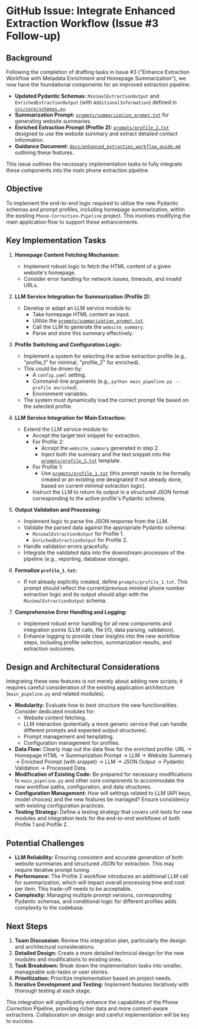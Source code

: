 # GitHub Issue: Integrate Enhanced Extraction Workflow (Issue #3 Follow-up)

## Background

Following the completion of drafting tasks in Issue #3 ("Enhance Extraction Workflow with Metadata Enrichment and Homepage Summarization"), we now have the foundational components for an improved extraction pipeline:

*   **Updated Pydantic Schemas:** `MinimalExtractionOutput` and `EnrichedExtractionOutput` (with `AdditionalInformation`) defined in [`src/core/schemas.py`](src/core/schemas.py:1).
*   **Summarization Prompt:** [`prompts/summarization_prompt.txt`](prompts/summarization_prompt.txt:1) for generating website summaries.
*   **Enriched Extraction Prompt (Profile 2):** [`prompts/profile_2.txt`](prompts/profile_2.txt:1) designed to use the website summary and extract detailed contact information.
*   **Guidance Document:** [`docs/enhanced_extraction_workflow_guide.md`](docs/enhanced_extraction_workflow_guide.md) outlining these features.

This issue outlines the necessary implementation tasks to fully integrate these components into the main phone extraction pipeline.

## Objective

To implement the end-to-end logic required to utilize the new Pydantic schemas and prompt profiles, including homepage summarization, within the existing `Phone-Correction-Pipeline` project. This involves modifying the main application flow to support these enhancements.

## Key Implementation Tasks

1.  **Homepage Content Fetching Mechanism:**
    *   Implement robust logic to fetch the HTML content of a given website's homepage.
    *   Consider error handling for network issues, timeouts, and invalid URLs.

2.  **LLM Service Integration for Summarization (Profile 2):**
    *   Develop or adapt an LLM service module to:
        *   Take homepage HTML content as input.
        *   Utilize the [`prompts/summarization_prompt.txt`](prompts/summarization_prompt.txt:1).
        *   Call the LLM to generate the `website_summary`.
        *   Parse and store this summary effectively.

3.  **Profile Switching and Configuration Logic:**
    *   Implement a system for selecting the active extraction profile (e.g., "profile\_1" for minimal, "profile\_2" for enriched).
    *   This could be driven by:
        *   A `config.yaml` setting.
        *   Command-line arguments (e.g., `python main_pipeline.py --profile enriched`).
        *   Environment variables.
    *   The system must dynamically load the correct prompt file based on the selected profile.

4.  **LLM Service Integration for Main Extraction:**
    *   Extend the LLM service module to:
        *   Accept the target text snippet for extraction.
        *   For Profile 2:
            *   Accept the `website_summary` generated in step 2.
            *   Inject both the summary and the text snippet into the [`prompts/profile_2.txt`](prompts/profile_2.txt:1) template.
        *   For Profile 1:
            *   Use [`prompts/profile_1.txt`](prompts/profile_1.txt) (this prompt needs to be formally created or an existing one designated if not already done, based on current minimal extraction logic).
        *   Instruct the LLM to return its output in a structured JSON format corresponding to the active profile's Pydantic schema.

5.  **Output Validation and Processing:**
    *   Implement logic to parse the JSON response from the LLM.
    *   Validate the parsed data against the appropriate Pydantic schema:
        *   `MinimalExtractionOutput` for Profile 1.
        *   `EnrichedExtractionOutput` for Profile 2.
    *   Handle validation errors gracefully.
    *   Integrate the validated data into the downstream processes of the pipeline (e.g., reporting, database storage).

6.  **Formalize `profile_1.txt`:**
    *   If not already explicitly created, define `prompts/profile_1.txt`. This prompt should reflect the current/previous minimal phone number extraction logic and its output should align with the `MinimalExtractionOutput` schema.

7.  **Comprehensive Error Handling and Logging:**
    *   Implement robust error handling for all new components and integration points (LLM calls, file I/O, data parsing, validation).
    *   Enhance logging to provide clear insights into the new workflow steps, including profile selection, summarization results, and extraction outcomes.

## Design and Architectural Considerations

Integrating these new features is not merely about adding new scripts; it requires careful consideration of the existing application architecture (`main_pipeline.py` and related modules).

*   **Modularity:** Evaluate how to best structure the new functionalities. Consider dedicated modules for:
    *   Website content fetching.
    *   LLM interaction (potentially a more generic service that can handle different prompts and expected output structures).
    *   Prompt management and templating.
    *   Configuration management for profiles.
*   **Data Flow:** Clearly map out the data flow for the enriched profile: URL -> Homepage HTML -> Summarization Prompt -> LLM -> Website Summary -> Enriched Prompt (with snippet) -> LLM -> JSON Output -> Pydantic Validation -> Processed Data.
*   **Modification of Existing Code:** Be prepared for necessary modifications to `main_pipeline.py` and other core components to accommodate the new workflow paths, configuration, and data structures.
*   **Configuration Management:** How will settings related to LLM (API keys, model choices) and the new features be managed? Ensure consistency with existing configuration practices.
*   **Testing Strategy:** Define a testing strategy that covers unit tests for new modules and integration tests for the end-to-end workflows of both Profile 1 and Profile 2.

## Potential Challenges

*   **LLM Reliability:** Ensuring consistent and accurate generation of both website summaries and structured JSON for extraction. This may require iterative prompt tuning.
*   **Performance:** The Profile 2 workflow introduces an additional LLM call for summarization, which will impact overall processing time and cost per item. This trade-off needs to be acceptable.
*   **Complexity:** Managing multiple prompt versions, corresponding Pydantic schemas, and conditional logic for different profiles adds complexity to the codebase.

## Next Steps

1.  **Team Discussion:** Review this integration plan, particularly the design and architectural considerations.
2.  **Detailed Design:** Create a more detailed technical design for the new modules and modifications to existing ones.
3.  **Task Breakdown:** Break down the implementation tasks into smaller, manageable sub-tasks or user stories.
4.  **Prioritization:** Prioritize implementation based on project needs.
5.  **Iterative Development and Testing:** Implement features iteratively with thorough testing at each stage.

This integration will significantly enhance the capabilities of the Phone Correction Pipeline, providing richer data and more context-aware extractions. Collaboration on design and careful implementation will be key to success.